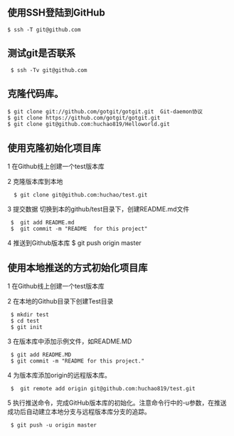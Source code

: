 	
## 使用SSH登陆到GitHub
	$ ssh -T git@github.com 
 
## 测试git是否联系
     $ ssh -Tv git@github.com
 
## 克隆代码库。
    $ git clone git://github.com/gotgit/gotgit.git  Git-daemon协议
    $ git clone https://github.com/gotgit/gotgit.git
    $ git clone git@github.com:huchao819/Helloworld.git
 
## 使用克隆初始化项目库
   1 在Github线上创建一个test版本库
   
   2 克隆版本库到本地
   
      $ git clone git@github.com:huchao/test.git 
      
   3 提交数据  切换到本的github/test目录下，创建README.md文件
   
     $  git add README.md
     $  git commit -m "README  for this project"
     
   4 推送到Github版本库
     $ git push origin master

 ## 使用本地推送的方式初始化项目库
 
   1 在Github线上创建一个test版本库
   
   2 在本地的Github目录下创建Test目录
   
     $ mkdir test
     $ cd test
     $ git init
     
   3 在版本库中添加示例文件，如README.MD
   
     $ git add README.MD
     $ git commit -m "README for this project."
     
   4 为版本库添加origin的远程版本库。
   
     $  git remote add origin git@github.com:huchao819/test.git
     
   5  执行推送命令，完成GitHub版本库的初始化。注意命令行中的-u参数，在推送成功后自动建立本地分支与远程版本库分支的追踪。
   
     $ git push -u origin master
